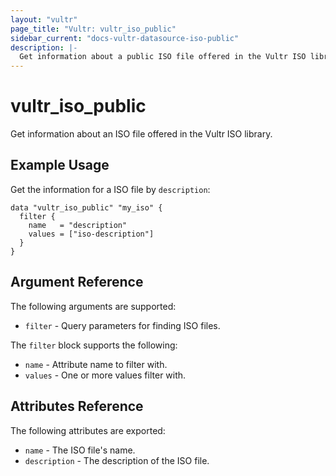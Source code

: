 ```yaml
---
layout: "vultr"
page_title: "Vultr: vultr_iso_public"
sidebar_current: "docs-vultr-datasource-iso-public"
description: |-
  Get information about a public ISO file offered in the Vultr ISO library.
---
```


# vultr_iso_public

Get information about an ISO file offered in the Vultr ISO library.

## Example Usage

Get the information for a ISO file by `description`:

```hcl
data "vultr_iso_public" "my_iso" {
  filter {
    name   = "description"
    values = ["iso-description"]
  }
}
```

## Argument Reference

The following arguments are supported:

* `filter` - Query parameters for finding ISO files.

The `filter` block supports the following:

* `name` - Attribute name to filter with.
* `values` - One or more values filter with.

## Attributes Reference

The following attributes are exported:

* `name` - The ISO file's name.
* `description` - The description of the ISO file.